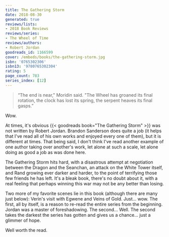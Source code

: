 ```yaml
---
title: The Gathering Storm
date: 2018-08-30
generated: true
reviews/lists:
- 2018 Book Reviews
reviews/series:
- The Wheel of Time
reviews/authors:
- Robert Jordan
goodreads_id: 1166599
cover: /embeds/books/the-gathering-storm.jpg
isbn: '0765302306'
isbn13: '9780765302304'
rating: 5
page_count: 783
series_index: [12]
---
```

> “The end is near," Moridin said. "The Wheel has groaned its final rotation, the clock has lost its spring, the serpent heaves its final gasps.”

Wow.  

<!--more-->

At times, it's obvious {{< goodreads book="The Gathering Storm" >}} was not written by Robert Jordan. Brandon Sanderson does quite a job (it helps that I've read all of his own works and enjoyed every one of them), but it is different at times. That being said, I don't think I've read another example of one author taking over another's work, let alone at such a scale, let alone doing as good a job as was done here.  

The Gathering Storm hits hard, with a disastrous attempt at negotiation between the Dragon and the Seanchan, an attack on the White Tower itself, and Rand growing ever darker and harder, to the point of terrifying those few friends he has left. It's a bleak book, there's no doubt about it, with a real feeling that perhaps winning this war may not be any better than losing.  

Two more of my favorite scenes lie in this book (although there are many just below): Verin's visit with Egwene and Veins of Gold. Just... wow. The first, all by itself, is a reason to re-read the entire series from the beginning. Jordan was a master of foreshadowing. The second... Well. The second takes the darkest the series has gotten and gives us a chance... just a glimmer of hope.  

Well worth the read.